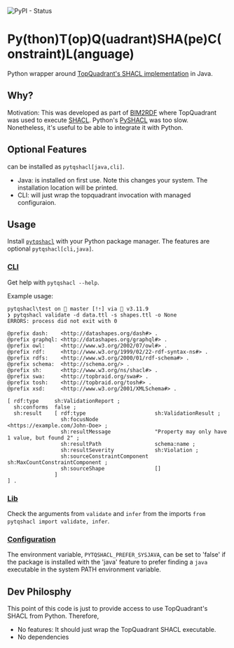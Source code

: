 ![PyPI - Status](https://img.shields.io/pypi/v/pytqshacl)

# Py(thon)T(op)Q(uadrant)SHA(pe)C(onstraint)L(anguage)

Python wrapper around [TopQuadrant's SHACL implementation](https://github.com/TopQuadrant/shacl) in Java.

## Why?

Motivation: This was developed as part of [BIM2RDF](https://github.com/PNNL/BIM2RDF)
where TopQuadrant was used to execute [SHACL](https://shacl-playground.zazuko.com/).
Python's [PySHACL](https://github.com/RDFLib/pySHACL) was too slow.
Nonetheless, it's useful to be able to integrate it with Python.


## Optional Features
can be installed as `pytqshacl[java,cli]`.
* Java: is installed on first use.
Note this changes your system. The installation location will be printed.
* CLI: will just wrap the topquadrant invocation with managed configuraion.

## Usage

Install [`pytqshacl`](https://pypi.org/project/pytqshacl/) with your Python package manager.
The features are optional `pytqshacl[cli,java]`.

### [CLI](./src/pytqshacl/cli.py)

Get help with `pytqshacl --help`.

Example usage:
```
pytqshacl\test on  master [!⇡] via  v3.11.9 
❯ pytqshacl validate -d data.ttl -s shapes.ttl -o None
ERRORS: process did not exit with 0

@prefix dash:    <http://datashapes.org/dash#> .     
@prefix graphql: <http://datashapes.org/graphql#> .  
@prefix owl:     <http://www.w3.org/2002/07/owl#> .  
@prefix rdf:     <http://www.w3.org/1999/02/22-rdf-syntax-ns#> .
@prefix rdfs:    <http://www.w3.org/2000/01/rdf-schema#> .
@prefix schema:  <http://schema.org/> .
@prefix sh:      <http://www.w3.org/ns/shacl#> .     
@prefix swa:     <http://topbraid.org/swa#> .        
@prefix tosh:    <http://topbraid.org/tosh#> .       
@prefix xsd:     <http://www.w3.org/2001/XMLSchema#> .

[ rdf:type     sh:ValidationReport ;
  sh:conforms  false ;
  sh:result    [ rdf:type                      sh:ValidationResult ;
                 sh:focusNode                  <https://example.com/John-Doe> ;
                 sh:resultMessage              "Property may only have 1 value, but found 2" ;
                 sh:resultPath                 schema:name ;
                 sh:resultSeverity             sh:Violation ;
                 sh:sourceConstraintComponent  sh:MaxCountConstraintComponent ;
                 sh:sourceShape                []    
               ]
] .
```

### [Lib](./src/pytqshacl/run.py)

Check the arguments from `validate` and `infer`
from the imports `from pytqshacl import validate, infer`.

### [Configuration](./src/pytqshacl/config.py)

The environment variable, `PYTQSHACL_PREFER_SYSJAVA`, can be set to 'false'
if the package is installed with the 'java' feature
to prefer finding a `java` executable in the system PATH environment variable.


## Dev Philosphy

This point of this code is just to provide access
to use TopQuadrant's SHACL from Python.
Therefore,

* No features: It should just wrap the TopQuadrant SHACL executable.
* No dependencies
